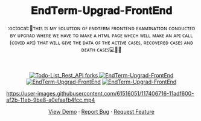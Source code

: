 
 <h1 align="center">𝐄𝐧𝐝𝐓𝐞𝐫𝐦-𝐔𝐩𝐠𝐫𝐚𝐝-𝐅𝐫𝐨𝐧𝐭𝐄𝐧𝐝</h1>
<p align="center">
:octocat:🌟ᴛʜɪꜱ ɪꜱ ᴍʏ ꜱᴏʟᴜᴛɪᴏɴ ᴏꜰ ᴇɴᴅᴛᴇʀᴍ ꜰʀᴏɴᴛᴇɴᴅ  ᴇxᴀᴍɪɴᴀᴛɪᴏɴ ᴄᴏɴᴅᴜᴄᴛᴇᴅ ʙʏ ᴜᴘɢʀᴀᴅ  ᴡʜᴇʀᴇ  ᴡᴇ ʜᴀᴠᴇ ᴛᴏ ᴍᴀᴋᴇ ᴀ ʜᴛᴍʟ ᴘᴀɢᴇ ᴡʜɪᴄʜ ᴡɪʟʟ ᴍᴀᴋᴇ ᴀɴ ᴀᴘɪ ᴄᴀʟʟ (ᴄᴏᴠɪᴅ ᴀᴘɪ) ᴛʜᴀᴛ ᴡɪʟʟ ɢɪᴠᴇ ᴛʜᴇ ᴅᴀᴛᴀ ᴏꜰ ᴛʜᴇ ᴀᴄᴛɪᴠᴇ ᴄᴀꜱᴇꜱ, ʀᴇᴄᴏᴠᴇʀᴇᴅ ᴄᴀꜱᴇꜱ ᴀɴᴅ ᴅᴇᴀᴛʜ ᴄᴀꜱᴇꜱ💻🎯🚀
<p><br>
<a href="https://github.com/ashish2030/EndTerm-Upgrad-FrontEnd/fork" target="blank">
<p align="center">
   <img src="https://img.shields.io/github/forks/ashish2030/EndTerm-Upgrad-FrontEnd?style=flat-square" alt="Todo-List_Rest_API forks"/>
</a>
<a href="https://github.com/ashish2030/EndTerm-Upgrad-FrontEnd/stargazers" target="blank">
<img src="https://img.shields.io/github/stars/ashish2030/EndTerm-Upgrad-FrontEnd?style=flat-square" alt="EndTerm-Upgrad-FrontEnd"/>
</a>
<a href="https://github.com/ashish2030/EndTerm-Upgrad-FrontEnd/issues" target="blank">
<img src="https://img.shields.io/github/issues/ashish2030/EndTerm-Upgrad-FrontEnd?style=flat-square" alt="EndTerm-Upgrad-FrontEnd"/></a>
<a href="https://github.com/ashish2030/EndTerm-Upgrad-FrontEnd/pulls" target="blank">
<img src="https://img.shields.io/github/issues-pr/ashish2030/EndTerm-Upgrad-FrontEnd?style=flat-square" alt="EndTerm-Upgrad-FrontEnd"/>
</a>
  </p>
  
https://user-images.githubusercontent.com/61516051/117406716-11adf600-af2b-11eb-9be8-a0efaafb4fcc.mp4
<p align="center">
    <a href="https://ashish2030.github.io/EndTerm-Upgrad-FrontEnd/" target="blank">View Demo</a>
    ·
    <a href="https://github.com/ashish2030/EndTerm-Upgrad-FrontEnd/issues/new/choose">Report Bug</a>
    ·
    <a href="https://github.com/ashish2030/EndTerm-Upgrad-FrontEnd/issues/new/choose">Request Feature</a>
</p>


